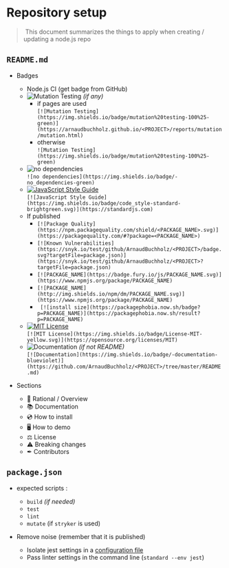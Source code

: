# Repository setup

> This document summarizes the things to apply when creating / updating a node.js repo

## `README.md`

* Badges
  * Node.js CI (get badge from GitHub)
  * ![Mutation Testing](https://img.shields.io/badge/mutation%20testing-100%25-green) *(if any)*
    * if pages are used <br/>
      `[![Mutation Testing](https://img.shields.io/badge/mutation%20testing-100%25-green)](https://arnaudbuchholz.github.io/<PROJECT>/reports/mutation/mutation.html)`
    * otherwise <br />
      `![Mutation Testing](https://img.shields.io/badge/mutation%20testing-100%25-green)`
  * ![no dependencies](https://img.shields.io/badge/-no_dependencies-green) <br/>
    `![no dependencies](https://img.shields.io/badge/-no_dependencies-green)`
  * [![JavaScript Style Guide](https://img.shields.io/badge/code_style-standard-brightgreen.svg)](https://standardjs.com) <br/>
    `[![JavaScript Style Guide](https://img.shields.io/badge/code_style-standard-brightgreen.svg)](https://standardjs.com)`
  * If published
    * `[![Package Quality](https://npm.packagequality.com/shield/<PACKAGE_NAME>.svg)](https://packagequality.com/#?package=<PACKAGE_NAME>)`
    * `[![Known Vulnerabilities](https://snyk.io/test/github/ArnaudBuchholz/<PROJECT>/badge.svg?targetFile=package.json)](https://snyk.io/test/github/ArnaudBuchholz/<PROJECT>?targetFile=package.json)`
    * `[![PACKAGE_NAME](https://badge.fury.io/js/PACKAGE_NAME.svg)](https://www.npmjs.org/package/PACKAGE_NAME)`
    * `[![PACKAGE_NAME](http://img.shields.io/npm/dm/PACKAGE_NAME.svg)](https://www.npmjs.org/package/PACKAGE_NAME)`
    * ` [![install size](https://packagephobia.now.sh/badge?p=PACKAGE_NAME)](https://packagephobia.now.sh/result?p=PACKAGE_NAME)`
  * [![MIT License](https://img.shields.io/badge/License-MIT-yellow.svg)](https://opensource.org/licenses/MIT) <br/>
    `[![MIT License](https://img.shields.io/badge/License-MIT-yellow.svg)](https://opensource.org/licenses/MIT)`
  * ![Documentation](https://img.shields.io/badge/-documentation-blueviolet) *(if not README)* <br/>
    `[![Documentation](https://img.shields.io/badge/-documentation-blueviolet)](https://github.com/ArnaudBuchholz/<PROJECT>/tree/master/README.md)`

* Sections
  * 🍁 Rational / Overview
  * 📚 Documentation
  * 💿 How to install
  * 🖥️ How to demo
  * ⚖️ License
  * ⚠️ Breaking changes
  * ✒ Contributors

## `package.json`

* expected scripts :
  * `build` *(if needed)*
  * `test`
  * `lint`
  * `mutate` (if `stryker` is used)

* Remove noise (remember that it is published)
  * Isolate jest settings in a [configuration file](https://jestjs.io/docs/configuration)
  * Pass linter settings in the command line (`standard --env jest`)
